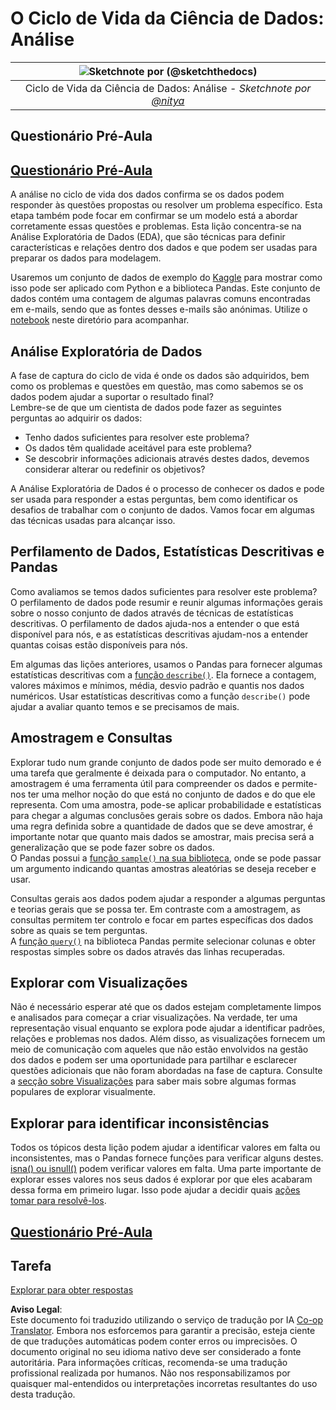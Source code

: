 <!--
CO_OP_TRANSLATOR_METADATA:
{
  "original_hash": "d92f57eb110dc7f765c05cbf0f837c77",
  "translation_date": "2025-08-24T00:44:40+00:00",
  "source_file": "4-Data-Science-Lifecycle/15-analyzing/README.md",
  "language_code": "pt"
}
-->
# O Ciclo de Vida da Ciência de Dados: Análise

|![ Sketchnote por [(@sketchthedocs)](https://sketchthedocs.dev) ](../../sketchnotes/15-Analyzing.png)|
|:---:|
| Ciclo de Vida da Ciência de Dados: Análise - _Sketchnote por [@nitya](https://twitter.com/nitya)_ |

## Questionário Pré-Aula

## [Questionário Pré-Aula](https://purple-hill-04aebfb03.1.azurestaticapps.net/quiz/28)

A análise no ciclo de vida dos dados confirma se os dados podem responder às questões propostas ou resolver um problema específico. Esta etapa também pode focar em confirmar se um modelo está a abordar corretamente essas questões e problemas. Esta lição concentra-se na Análise Exploratória de Dados (EDA), que são técnicas para definir características e relações dentro dos dados e que podem ser usadas para preparar os dados para modelagem.

Usaremos um conjunto de dados de exemplo do [Kaggle](https://www.kaggle.com/balaka18/email-spam-classification-dataset-csv/version/1) para mostrar como isso pode ser aplicado com Python e a biblioteca Pandas. Este conjunto de dados contém uma contagem de algumas palavras comuns encontradas em e-mails, sendo que as fontes desses e-mails são anónimas. Utilize o [notebook](../../../../4-Data-Science-Lifecycle/15-analyzing/notebook.ipynb) neste diretório para acompanhar.

## Análise Exploratória de Dados

A fase de captura do ciclo de vida é onde os dados são adquiridos, bem como os problemas e questões em questão, mas como sabemos se os dados podem ajudar a suportar o resultado final?  
Lembre-se de que um cientista de dados pode fazer as seguintes perguntas ao adquirir os dados:
-   Tenho dados suficientes para resolver este problema?
-   Os dados têm qualidade aceitável para este problema?
-   Se descobrir informações adicionais através destes dados, devemos considerar alterar ou redefinir os objetivos?

A Análise Exploratória de Dados é o processo de conhecer os dados e pode ser usada para responder a estas perguntas, bem como identificar os desafios de trabalhar com o conjunto de dados. Vamos focar em algumas das técnicas usadas para alcançar isso.

## Perfilamento de Dados, Estatísticas Descritivas e Pandas
Como avaliamos se temos dados suficientes para resolver este problema? O perfilamento de dados pode resumir e reunir algumas informações gerais sobre o nosso conjunto de dados através de técnicas de estatísticas descritivas. O perfilamento de dados ajuda-nos a entender o que está disponível para nós, e as estatísticas descritivas ajudam-nos a entender quantas coisas estão disponíveis para nós.

Em algumas das lições anteriores, usamos o Pandas para fornecer algumas estatísticas descritivas com a [função `describe()`](https://pandas.pydata.org/pandas-docs/stable/reference/api/pandas.DataFrame.describe.html). Ela fornece a contagem, valores máximos e mínimos, média, desvio padrão e quantis nos dados numéricos. Usar estatísticas descritivas como a função `describe()` pode ajudar a avaliar quanto temos e se precisamos de mais.

## Amostragem e Consultas
Explorar tudo num grande conjunto de dados pode ser muito demorado e é uma tarefa que geralmente é deixada para o computador. No entanto, a amostragem é uma ferramenta útil para compreender os dados e permite-nos ter uma melhor noção do que está no conjunto de dados e do que ele representa. Com uma amostra, pode-se aplicar probabilidade e estatísticas para chegar a algumas conclusões gerais sobre os dados. Embora não haja uma regra definida sobre a quantidade de dados que se deve amostrar, é importante notar que quanto mais dados se amostrar, mais precisa será a generalização que se pode fazer sobre os dados.  
O Pandas possui a [função `sample()` na sua biblioteca](https://pandas.pydata.org/pandas-docs/stable/reference/api/pandas.DataFrame.sample.html), onde se pode passar um argumento indicando quantas amostras aleatórias se deseja receber e usar.

Consultas gerais aos dados podem ajudar a responder a algumas perguntas e teorias gerais que se possa ter. Em contraste com a amostragem, as consultas permitem ter controlo e focar em partes específicas dos dados sobre as quais se tem perguntas.  
A [função `query()`](https://pandas.pydata.org/pandas-docs/stable/reference/api/pandas.DataFrame.query.html) na biblioteca Pandas permite selecionar colunas e obter respostas simples sobre os dados através das linhas recuperadas.

## Explorar com Visualizações
Não é necessário esperar até que os dados estejam completamente limpos e analisados para começar a criar visualizações. Na verdade, ter uma representação visual enquanto se explora pode ajudar a identificar padrões, relações e problemas nos dados. Além disso, as visualizações fornecem um meio de comunicação com aqueles que não estão envolvidos na gestão dos dados e podem ser uma oportunidade para partilhar e esclarecer questões adicionais que não foram abordadas na fase de captura. Consulte a [secção sobre Visualizações](../../../../../../../../../3-Data-Visualization) para saber mais sobre algumas formas populares de explorar visualmente.

## Explorar para identificar inconsistências
Todos os tópicos desta lição podem ajudar a identificar valores em falta ou inconsistentes, mas o Pandas fornece funções para verificar alguns destes. [isna() ou isnull()](https://pandas.pydata.org/pandas-docs/stable/reference/api/pandas.isna.html) podem verificar valores em falta. Uma parte importante de explorar esses valores nos seus dados é explorar por que eles acabaram dessa forma em primeiro lugar. Isso pode ajudar a decidir quais [ações tomar para resolvê-los](../../../../../../../../../2-Working-With-Data/08-data-preparation/notebook.ipynb).

## [Questionário Pré-Aula](https://purple-hill-04aebfb03.1.azurestaticapps.net/quiz/27)

## Tarefa

[Explorar para obter respostas](assignment.md)

**Aviso Legal**:  
Este documento foi traduzido utilizando o serviço de tradução por IA [Co-op Translator](https://github.com/Azure/co-op-translator). Embora nos esforcemos para garantir a precisão, esteja ciente de que traduções automáticas podem conter erros ou imprecisões. O documento original no seu idioma nativo deve ser considerado a fonte autoritária. Para informações críticas, recomenda-se uma tradução profissional realizada por humanos. Não nos responsabilizamos por quaisquer mal-entendidos ou interpretações incorretas resultantes do uso desta tradução.